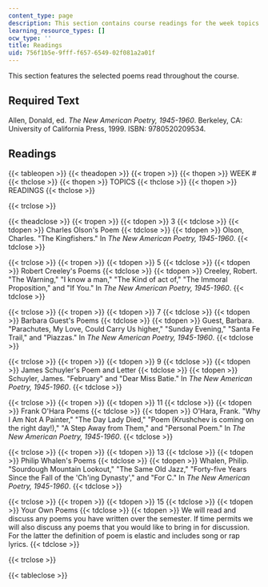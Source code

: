 ```yaml
---
content_type: page
description: This section contains course readings for the week topics of the course.
learning_resource_types: []
ocw_type: ''
title: Readings
uid: 756f1b5e-9fff-f657-6549-02f081a2a01f
---
```


This section features the selected poems read throughout the course.

Required Text
-------------

Allen, Donald, ed. _The New American Poetry, 1945-1960_. Berkeley, CA: University of California Press, 1999. ISBN: 9780520209534.

Readings
--------

{{< tableopen >}}
{{< theadopen >}}
{{< tropen >}}
{{< thopen >}}
WEEK #
{{< thclose >}}
{{< thopen >}}
TOPICS
{{< thclose >}}
{{< thopen >}}
READINGS
{{< thclose >}}

{{< trclose >}}

{{< theadclose >}}
{{< tropen >}}
{{< tdopen >}}
3
{{< tdclose >}}
{{< tdopen >}}
Charles Olson's Poem
{{< tdclose >}}
{{< tdopen >}}
Olson, Charles. "The Kingfishers." In _The New American Poetry, 1945-1960_.
{{< tdclose >}}

{{< trclose >}}
{{< tropen >}}
{{< tdopen >}}
5
{{< tdclose >}}
{{< tdopen >}}
Robert Creeley's Poems
{{< tdclose >}}
{{< tdopen >}}
Creeley, Robert. "The Warning," "I know a man," "The Kind of act of," "The Immoral Proposition," and "If You." In _The New American Poetry, 1945-1960_.
{{< tdclose >}}

{{< trclose >}}
{{< tropen >}}
{{< tdopen >}}
7
{{< tdclose >}}
{{< tdopen >}}
Barbara Guest's Poems
{{< tdclose >}}
{{< tdopen >}}
Guest, Barbara. "Parachutes, My Love, Could Carry Us higher," "Sunday Evening," "Santa Fe Trail," and "Piazzas." In _The New American Poetry, 1945-1960_.
{{< tdclose >}}

{{< trclose >}}
{{< tropen >}}
{{< tdopen >}}
9
{{< tdclose >}}
{{< tdopen >}}
James Schuyler's Poem and Letter
{{< tdclose >}}
{{< tdopen >}}
Schuyler, James. "February" and "Dear Miss Batie." In _The New American Poetry, 1945-1960_.
{{< tdclose >}}

{{< trclose >}}
{{< tropen >}}
{{< tdopen >}}
11
{{< tdclose >}}
{{< tdopen >}}
Frank O'Hara Poems
{{< tdclose >}}
{{< tdopen >}}
O'Hara, Frank. "Why I Am Not A Painter," "The Day Lady Died," "Poem (Krushchev is coming on the right day!)," "A Step Away from Them," and "Personal Poem." In _The New American Poetry, 1945-1960_.
{{< tdclose >}}

{{< trclose >}}
{{< tropen >}}
{{< tdopen >}}
13
{{< tdclose >}}
{{< tdopen >}}
Philip Whalen's Poems
{{< tdclose >}}
{{< tdopen >}}
Whalen, Philip. "Sourdough Mountain Lookout," "The Same Old Jazz," "Forty-five Years Since the Fall of the 'Ch'ing Dynasty'," and "For C." In _The New American Poetry, 1945-1960_.
{{< tdclose >}}

{{< trclose >}}
{{< tropen >}}
{{< tdopen >}}
15
{{< tdclose >}}
{{< tdopen >}}
Your Own Poems
{{< tdclose >}}
{{< tdopen >}}
We will read and discuss any poems you have written over the semester. If time permits we will also discuss any poems that you would like to bring in for discussion. For the latter the definition of poem is elastic and includes song or rap lyrics.
{{< tdclose >}}

{{< trclose >}}

{{< tableclose >}}